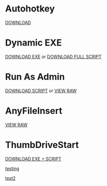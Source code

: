 
# Autohotkey
[DOWNLOAD](https://raw.githubusercontent.com/Pauljohnsgit/AHK/master/AutoHotkey.zip)

# Dynamic EXE 
[DOWNLOAD EXE](https://raw.githubusercontent.com/Pauljohnsgit/AHK/master/Scripts/DynamicScriptExe/AScriptDir.exe) or [DOWNLOAD FULL SCRIPT](https://raw.githubusercontent.com/Pauljohnsgit/AHK/master/Scripts/DynamicScriptExe/DynamicScriptExe.zip)

# Run As Admin
[DOWNLOAD SCRIPT](https://raw.githubusercontent.com/Pauljohnsgit/AHK/master/Scripts/RunAsAdmin/RunAsAdmin.zip) or [VIEW RAW](https://raw.githubusercontent.com/Pauljohnsgit/AHK/master/Scripts/RunAsAdmin/RunAsAdmin.ahk)

# AnyFileInsert
[VIEW RAW](https://raw.githubusercontent.com/Pauljohnsgit/AHK/master/Scripts/AnyFileInsert/AnyFileInsert.ahk)

# ThumbDriveStart
[DOWNLOAD EXE + SCRIPT](https://raw.githubusercontent.com/Pauljohnsgit/AHK/master/Scripts/ThumbDrive/ThumbDriveStart.zip)

[testing](Readme2.md)


[test2](README.md)
